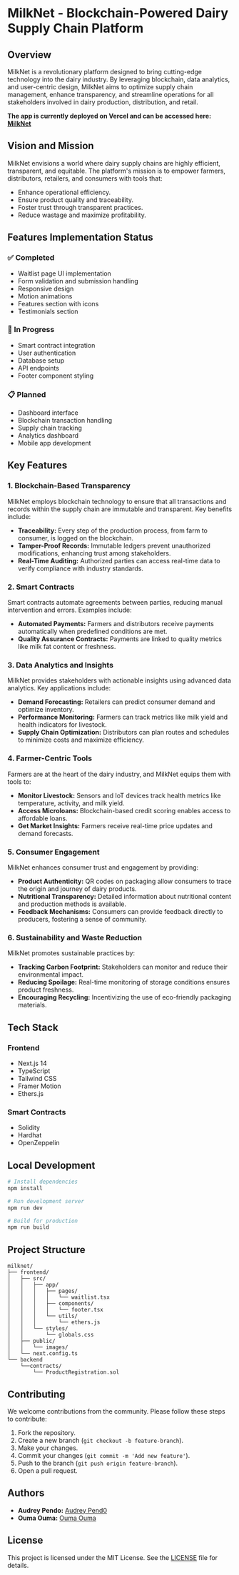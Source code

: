 # MilkNet - Blockchain-Powered Dairy Supply Chain Platform

## Overview

MilkNet is a revolutionary platform designed to bring cutting-edge technology into the dairy industry. By leveraging blockchain, data analytics, and user-centric design, MilkNet aims to optimize supply chain management, enhance transparency, and streamline operations for all stakeholders involved in dairy production, distribution, and retail.

**The app is currently deployed on Vercel and can be accessed here: [MilkNet](https://milknet.vercel.app/)**

## Vision and Mission

MilkNet envisions a world where dairy supply chains are highly efficient, transparent, and equitable. The platform's mission is to empower farmers, distributors, retailers, and consumers with tools that:

- Enhance operational efficiency.
- Ensure product quality and traceability.
- Foster trust through transparent practices.
- Reduce wastage and maximize profitability.

## Features Implementation Status

### ✅ Completed

- Waitlist page UI implementation
- Form validation and submission handling
- Responsive design
- Motion animations
- Features section with icons
- Testimonials section

### 🚧 In Progress

- Smart contract integration
- User authentication
- Database setup
- API endpoints
- Footer component styling

### 📋 Planned

- Dashboard interface
- Blockchain transaction handling
- Supply chain tracking
- Analytics dashboard
- Mobile app development

## Key Features

### 1. Blockchain-Based Transparency

MilkNet employs blockchain technology to ensure that all transactions and records within the supply chain are immutable and transparent. Key benefits include:

- **Traceability:** Every step of the production process, from farm to consumer, is logged on the blockchain.
- **Tamper-Proof Records:** Immutable ledgers prevent unauthorized modifications, enhancing trust among stakeholders.
- **Real-Time Auditing:** Authorized parties can access real-time data to verify compliance with industry standards.

### 2. Smart Contracts

Smart contracts automate agreements between parties, reducing manual intervention and errors. Examples include:

- **Automated Payments:** Farmers and distributors receive payments automatically when predefined conditions are met.
- **Quality Assurance Contracts:** Payments are linked to quality metrics like milk fat content or freshness.

### 3. Data Analytics and Insights

MilkNet provides stakeholders with actionable insights using advanced data analytics. Key applications include:

- **Demand Forecasting:** Retailers can predict consumer demand and optimize inventory.
- **Performance Monitoring:** Farmers can track metrics like milk yield and health indicators for livestock.
- **Supply Chain Optimization:** Distributors can plan routes and schedules to minimize costs and maximize efficiency.

### 4. Farmer-Centric Tools

Farmers are at the heart of the dairy industry, and MilkNet equips them with tools to:

- **Monitor Livestock:** Sensors and IoT devices track health metrics like temperature, activity, and milk yield.
- **Access Microloans:** Blockchain-based credit scoring enables access to affordable loans.
- **Get Market Insights:** Farmers receive real-time price updates and demand forecasts.

### 5. Consumer Engagement

MilkNet enhances consumer trust and engagement by providing:

- **Product Authenticity:** QR codes on packaging allow consumers to trace the origin and journey of dairy products.
- **Nutritional Transparency:** Detailed information about nutritional content and production methods is available.
- **Feedback Mechanisms:** Consumers can provide feedback directly to producers, fostering a sense of community.

### 6. Sustainability and Waste Reduction

MilkNet promotes sustainable practices by:

- **Tracking Carbon Footprint:** Stakeholders can monitor and reduce their environmental impact.
- **Reducing Spoilage:** Real-time monitoring of storage conditions ensures product freshness.
- **Encouraging Recycling:** Incentivizing the use of eco-friendly packaging materials.

## Tech Stack

### Frontend

- Next.js 14
- TypeScript
- Tailwind CSS
- Framer Motion
- Ethers.js

### Smart Contracts

- Solidity
- Hardhat
- OpenZeppelin

## Local Development

```bash
# Install dependencies
npm install

# Run development server
npm run dev

# Build for production
npm run build
```

## Project Structure

```plaintext
milknet/
├── frontend/
│   ├── src/
│   │   ├── app/
│   │   │   ├── pages/
│   │   │   │   └── waitlist.tsx
│   │   │   ├── components/
│   │   │   │   └── footer.tsx
│   │   │   └── utils/
│   │   │       └── ethers.js
│   │   └── styles/
│   │       └── globals.css
│   ├── public/
│   │   └── images/
│   └── next.config.ts
└── backend
    └──contracts/
        └── ProductRegistration.sol
```

## Contributing

We welcome contributions from the community. Please follow these steps to contribute:

1. Fork the repository.
2. Create a new branch (`git checkout -b feature-branch`).
3. Make your changes.
4. Commit your changes (`git commit -m 'Add new feature'`).
5. Push to the branch (`git push origin feature-branch`).
6. Open a pull request.

## Authors

- **Audrey Pendo:** [Audrey Pend0](https://github.com/odree123)
- **Ouma Ouma:** [Ouma Ouma](https://github.com/oumaoumag)

## License

This project is licensed under the MIT License. See the [LICENSE](./LICENSE) file for details.

<!-- ## Contact

For any inquiries or feedback, please contact us at [support@milknet.com](mailto:support@milknet.com). -->